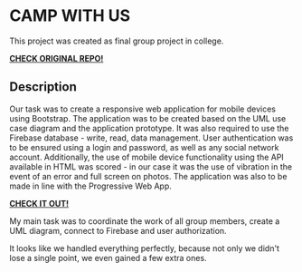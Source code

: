 # CAMP WITH US

This project was created as final group project in college.

**[CHECK ORIGINAL REPO!](https://github.com/jttim23/Aurora)**

## Description

Our task was to create a responsive web application for mobile devices using Bootstrap. The application was to be created based on the UML use case diagram and the application prototype. It was also required to use the Firebase database - write, read, data management. User authentication was to be ensured using a login and password, as well as any social network account. Additionally, the use of mobile device functionality using the API available in HTML was scored - in our case it was the use of vibration in the event of an error and full screen on photos. The application was also to be made in line with the Progressive Web App.

**[CHECK IT OUT!](https://camp-with-us.web.app/)**

My main task was to coordinate the work of all group members, create a UML diagram, connect to Firebase and user authorization.

It looks like we handled everything perfectly, because not only we didn't lose a single point, we even gained a few extra ones.